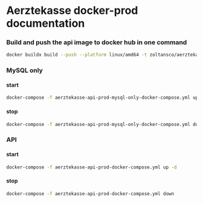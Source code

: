 # Aerztekasse docker-prod documentation

### Build and push the api image to docker hub in one command
````bash
docker buildx build --push --platform linux/amd64 -t zoltansco/aerztekasse:aerztekasse-api-2025.03.30 -f Dockerfile .
````

### MySQL only

#### start
````bash
docker-compose -f aerztekasse-api-prod-mysql-only-docker-compose.yml up -d
````

#### stop
````bash
docker-compose -f aerztekasse-api-prod-mysql-only-docker-compose.yml down
````

### API

#### start
````bash
docker-compose -f aerztekasse-api-prod-docker-compose.yml up -d
````

#### stop
````bash
docker-compose -f aerztekasse-api-prod-docker-compose.yml down
````
